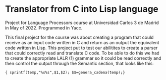 # Translator from C into Lisp language

Project for Language Processors course at Universidad Carlos 3 de Madrid in May of 2022. Programmed in Yacc.

This final project for the course was about creating a program that could receive as an input code written in C and return as an output the equivalent code written in Lisp. This project put to test our abilitites to create a parser that could correctly read and translate C code. To be able to do this we had to create the appropriate LALR (1) grammar so it could be read correctly and then control the output through the Semantic section, that looks like this:

```
{ sprintf(temp,"%s%s",$1,$2); $$=genera_cadena(temp);}
```
